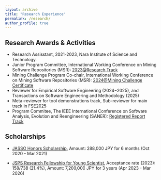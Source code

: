 ```yaml
---
layout: archive
title: "Research Experience"
permalink: /research/
author_profile: true
---
```



## Research Awards & Activities

* Research Assisstant, 2021-2023, Nara Institute of Science and Technology.
* Junior Program Committee, International Working Conference on Mining Software Repositories (MSR): [2023@Research Track](https://conf.researchr.org/track/msr-2023/msr-2023-junior-pc?)
* Mining Challenge Program Co-chair, International Working Conference on Mining Software Repositories (MSR): [2024@Mining Challenge](https://2024.msrconf.org/track/msr-2024-mining-challenge) [Certificate](http://tao-xiao.github.io/files/MSR24.pdf)
* Reviewer for Empirical Software Engineering (2024~2025), and Transactions on Software Engineering and Methodology (2025)
* Meta-reviewer for tool demonstrations track, Sub-reviewer for main track in FSE2025
* Program Commitee, The IEEE International Conference on Software Analysis, Evolution and Reengineering (SANER): [Registered Report Track](https://conf.researchr.org/track/saner-2025/saner-2025-registered-report-track-)


## Scholarships
* [JASSO Honors Scholarship](https://www.jasso.go.jp/en/ryugaku/scholarship_j/shoreihi/about.html), Amount: 288,000 JPY for 6 months (Oct 2020 - Mar 2021) 
<!-- * [JSPS Research Fellowship for Young Scientist](https://www.jsps.go.jp/english/e-pd/index.html), Amount: 7,200,000 JPY for 3 years (Apr 2023 - Mar 2026) -->
* [JSPS Research Fellowship for Young Scientist](https://www.jsps.go.jp/english/e-pd/index.html), Acceptance rate (2023): 158/738 (21.4%), Amount: 7,200,000 JPY for 3 years (Apr 2023 - Mar 2026)


